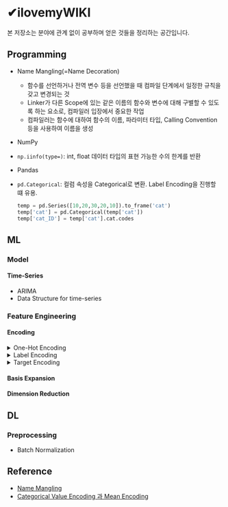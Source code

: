 # ✔ilovemyWIKI
본 저장소는 분야에 관계 없이 공부하며 얻은 것들을 정리하는 공간입니다.

## Programming
* Name Mangling(=Name Decoration)
  - 함수를 선언하거나 전역 변수 등을 선언했을 때 컴파일 단계에서 일정한 규칙을 갖고 변경되는 것
  - Linker가 다른 Scope에 있는 같은 이름의 함수와 변수에 대해 구별할 수 있도록 하는 요소로, 컴파일러 입장에서 중요한 작업
  - 컴파일러는 함수에 대하여 함수의 이름, 파라미터 타입, Calling Convention 등을 사용하여 이름을 생성

* NumPy
- `np.iinfo(type=)`: int, float 데이터 타입의 표현 가능한 수의 한계를 반환

* Pandas
- `pd.Categorical`: 컬럼 속성을 Categorical로 변환. Label Encoding을 진행할 떄 유용.
  ```python
  temp = pd.Series([10,20,30,20,10]).to_frame('cat')
  temp['cat'] = pd.Categorical(temp['cat'])
  temp['cat_ID'] = temp['cat'].cat.codes
  ```
## ML
### Model
#### Time-Series
* ARIMA
* Data Structure for time-series
### Feature Engineering
#### Encoding
<details>
<summary>One-Hot Encoding</summary>
👍: 쉬운 구현
  
👎: 차원의 저주, 0과 1로만 구성되어 낮은 정보 이득, tree의 경우 Depth만 깊어지는 참사, RF의 SubSampling 사용시 One-Hot 피쳐만 추출될 수 있음
</details>

<details>
<summary>Label Encoding</summary>
👍: 모델 학습 시 One-Hot Encoding보다 빠름

👎: Numeric의 함정에 빠질 수 있음. 즉, 선형회귀 모델에 적합하지 않은 방법
</details>

<details>
  <summary>Target Encoding</summary>
👍: 차원의 저주 해결, 회귀/분류 문제 모두 bias를 줄이는 효과
  
👎: Data Leakage(학습 데이터에는 예측값에 대한 정보가 종속되는 문제), 검증 데이터의 타깃 분포가 학습 데이터와 다르면 과적합 발생
  <details>
  <summary>단점 해결</summary> 
  Smoothing
  
  ![](https://latex.codecogs.com/svg.latex?Encoded\,Value(after\,smoothing)%20=%20\frac%20{mean(target)%20*%20nrow%20+%20global\,mean%20*%20\alpha}%20{nrow%20+%20\alpha})
  
  CV Loop
  
  Expanding Mean
  </details>
</details>

#### Basis Expansion
#### Dimension Reduction

## DL
### Preprocessing
* Batch Normalization
  
## Reference
- [Name Mangling](https://thepassion.tistory.com/61)
- [Categorical Value Encoding 과 Mean Encoding](https://dailyheumsi.tistory.com/120)

